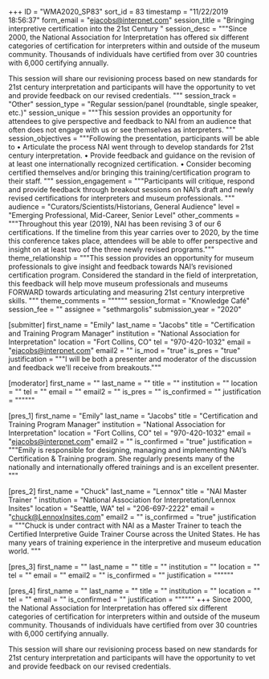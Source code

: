 +++
ID = "WMA2020_SP83"
sort_id = 83
timestamp = "11/22/2019 18:56:37"
form_email = "ejacobs@interpnet.com"
session_title = "Bringing interpretive certification into the 21st Century "
session_desc = """Since 2000, the National Association for Interpretation has offered six different categories of certification for interpreters within and outside of the museum community. Thousands of individuals have certified from over 30 countries with 6,000 certifying annually.

This session will share our revisioning process based on new standards for 21st century interpretation and participants will have the opportunity to vet and provide feedback on our revised credentials.
"""
session_track = "Other"
session_type = "Regular session/panel (roundtable, single speaker, etc.)"
session_unique = """This session provides an opportunity for attendees to give perspective and feedback to NAI from an audience that often does not engage with us or see themselves as interpreters. """
session_objectives = """Following the presentation, participants will be able to
•	Articulate the process NAI went through to develop standards for 21st century interpretation.
•	Provide feedback and guidance on the revision of at least one internationally recognized certification.
•	Consider becoming certified themselves and/or bringing this training/certification program to their staff.
"""
session_engagement = """Participants will critique, respond and provide feedback through breakout sessions on NAI’s draft and newly revised certifications for interpreters and museum professionals. """
audience = "Curators/Scientists/Historians, General Audience"
level = "Emerging Professional, Mid-Career, Senior Level"
other_comments = """Throughout this year (2019), NAI has been revising 3 of our 6 certifications. If the timeline from this year carries over to 2020, by the time this conference takes place, attendees will be able to offer perspective and insight on at least two of the three newly revised programs."""
theme_relationship = """This session provides an opportunity for museum professionals to give insight and feedback towards NAI’s revisioned certification program. Considered the standard in the field of interpretation, this feedback will help move museum professionals and museums FORWARD towards articulating and measuring 21st century interpretive skills. """
theme_comments = """"""
session_format = "Knowledge Café"
session_fee = ""
assignee = "sethmargolis"
submission_year = "2020"

[submitter]
first_name = "Emily"
last_name = "Jacobs"
title = "Certification and Training Program Manager"
institution = "National Association for Interpretation"
location = "Fort Collins, CO"
tel = "970-420-1032"
email = "ejacobs@interpnet.com"
email2 = ""
is_mod = "true"
is_pres = "true"
justification = """I will be both a presenter and moderator of the discussion and feedback we'll receive from breakouts."""

[moderator]
first_name = ""
last_name = ""
title = ""
institution = ""
location = ""
tel = ""
email = ""
email2 = ""
is_pres = ""
is_confirmed = ""
justification = """"""

[pres_1]
first_name = "Emily"
last_name = "Jacobs"
title = "Certification and Training Program Manager"
institution = "National Association for Interpretation"
location = "Fort Collins, CO"
tel = "970-420-1032"
email = "ejacobs@interpnet.com"
email2 = ""
is_confirmed = "true"
justification = """Emily is responsible for designing, managing and implementing NAI’s Certification & Training program. She regularly presents many of the nationally and internationally offered trainings and is an excellent presenter. """

[pres_2]
first_name = "Chuck"
last_name = "Lennox"
title = "NAI Master Trainer "
institution = "National Association for Interpretation/Lennox Insites"
location = "Seattle, WA"
tel = "206-697-2222"
email = "chuck@LennoxInsites.com"
email2 = ""
is_confirmed = "true"
justification = """Chuck is under contract with NAI as a Master Trainer to teach the Certified Interpretive Guide Trainer Course across the United States. He has many years of training experience in the interpretive and museum education world. """

[pres_3]
first_name = ""
last_name = ""
title = ""
institution = ""
location = ""
tel = ""
email = ""
email2 = ""
is_confirmed = ""
justification = """"""

[pres_4]
first_name = ""
last_name = ""
title = ""
institution = ""
location = ""
tel = ""
email = ""
is_confirmed = ""
justification = """"""
+++
Since 2000, the National Association for Interpretation has offered six different categories of certification for interpreters within and outside of the museum community. Thousands of individuals have certified from over 30 countries with 6,000 certifying annually.

This session will share our revisioning process based on new standards for 21st century interpretation and participants will have the opportunity to vet and provide feedback on our revised credentials.
